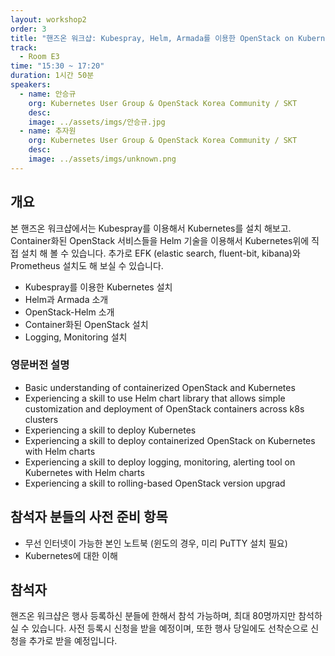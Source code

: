 ```yaml
---
layout: workshop2
order: 3
title: "핸즈온 워크샵: Kubespray, Helm, Armada를 이용한 OpenStack on Kubernetes 구축"
track:
  - Room E3
time: "15:30 ~ 17:20"
duration: 1시간 50분
speakers:
  - name: 안승규
    org: Kubernetes User Group & OpenStack Korea Community / SKT
    desc:
    image: ../assets/imgs/안승규.jpg
  - name: 추자원
    org: Kubernetes User Group & OpenStack Korea Community / SKT
    desc:
    image: ../assets/imgs/unknown.png
---
```

## 개요
본 핸즈온 워크샵에서는 Kubespray를 이용해서 Kubernetes를 설치 해보고. Container화된 OpenStack 서비스들을 Helm 기술을 이용해서 Kubernetes위에 직접 설치 해 볼 수 있습니다. 추가로 EFK (elastic search, fluent-bit, kibana)와 Prometheus 설치도 해 보실 수 있습니다. 
- Kubespray를 이용한 Kubernetes 설치
- Helm과 Armada 소개 
- OpenStack-Helm 소개 
- Container화된 OpenStack 설치 
- Logging, Monitoring 설치

### 영문버전 설명 
- Basic understanding of containerized OpenStack and Kubernetes
- Experiencing a skill to use Helm chart library that allows simple customization and deployment of OpenStack containers across k8s clusters
- Experiencing a skill to deploy Kubernetes
- Experiencing a skill to deploy containerized OpenStack on Kubernetes with Helm charts
- Experiencing a skill to deploy logging, monitoring, alerting tool on Kubernetes with Helm charts
- Experiencing a skill to rolling-based OpenStack version upgrad

## 참석자 분들의 사전 준비 항목
- 무선 인터넷이 가능한 본인 노트북 (윈도의 경우, 미리 PuTTY 설치 필요)
- Kubernetes에 대한 이해

## 참석자 
핸즈온 워크샵은 행사 등록하신 분들에 한해서 참석 가능하며, 최대 80명까지만 참석하실 수 있습니다.
사전 등록시 신청을 받을 예정이며, 또한 행사 당일에도 선착순으로 신청을 추가로 받을 예정입니다.
